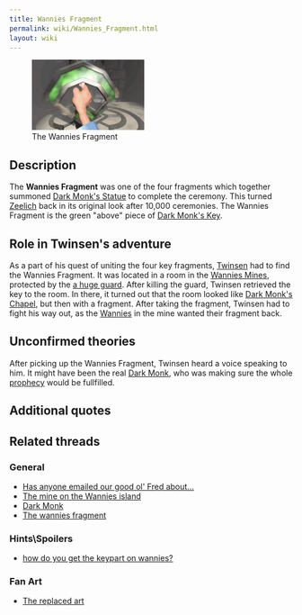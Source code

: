 ```yaml
---
title: Wannies Fragment
permalink: wiki/Wannies_Fragment.html
layout: wiki
---
```


<figure>
<img
src="assets/lba2/_cutscenes/screenshot-lba2-movies-18-wannies_fragment-fragment060.gif"
title="The Wannies Fragment" width="200" />
<figcaption>The Wannies Fragment</figcaption>
</figure>

## Description

The **Wannies Fragment** was one of the four fragments which together
summoned [Dark Monk's Statue](Dark_Monk's_Statue "wikilink") to complete
the ceremony. This turned [Zeelich](Zeelich "wikilink") back in its
original look after 10,000 ceremonies. The Wannies Fragment is the green
"above" piece of [Dark Monk's Key](Dark_Monk's_Key "wikilink").

## Role in Twinsen's adventure

As a part of his quest of uniting the four key fragments,
[Twinsen](Twinsen "wikilink") had to find the Wannies Fragment. It was
located in a room in the [Wannies Mines](Wannies_Mine "wikilink"),
protected by the [a huge guard](Wannie_Chapel_Guard "wikilink"). After
killing the guard, Twinsen retrieved the key to the room. In there, it
turned out that the room looked like [Dark Monk's
Chapel](Dark_Monk's_Chapel "wikilink"), but then with a fragment. After
taking the fragment, Twinsen had to fight his way out, as the
[Wannies](Wannie "wikilink") in the mine wanted their fragment back.

## Unconfirmed theories

After picking up the Wannies Fragment, Twinsen heard a voice speaking to
him. It might have been the real [Dark Monk](Dark_Monk "wikilink"), who
was making sure the whole [prophecy](prophecy "wikilink") would be
fullfilled.

## Additional quotes

## Related threads

### General

- [Has anyone emailed our good ol' Fred
  about...](https://forum.magicball.net/showthread.php?t=10899)
- [The mine on the Wannies
  island](https://forum.magicball.net/showthread.php?t=5086)
- [Dark Monk](https://forum.magicball.net/showthread.php?t=5777)
- [The wannies
  fragment](https://forum.magicball.net/showthread.php?t=3606)

### Hints\Spoilers

- [how do you get the keypart on
  wannies?](https://forum.magicball.net/showthread.php?t=11882)

### Fan Art

- [The replaced art](https://forum.magicball.net/showthread.php?t=3190)
